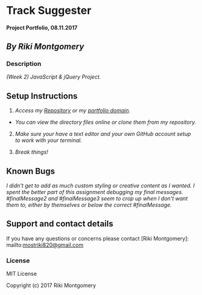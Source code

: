 # **Track Suggester**

#### Project Portfolio, 08.11.2017

## _By Riki Montgomery_

### Description

_(Week 2) JavaScript & jQuery Project._

## Setup Instructions

1. _Access my [Repository](https://github.com/rikimontgomery/track-suggester) or my [portfolio domain](https://rikimontgomery.github.io/track-suggester/)._

* _You can view the directory files online or clone them from my repository._

2. _Make sure your have a text editor and your own GitHub account setup to work with your terminal._

3. _Break things!_

## Known Bugs

_I didn't get to add as much custom styling or creative content as I wanted. I spent the better part of this assignment debugging my final messages. #finalMessage2 and #finalMessage3 seem to crop up when I don't want them to, either by themselves or below the correct #finalMessage._

## Support and contact details

If you have any questions or concerns please contact [Riki Montgomery]: mailto:mostriki820@gmail.com

### License

MIT License

Copyright (c) 2017 Riki Montgomery
